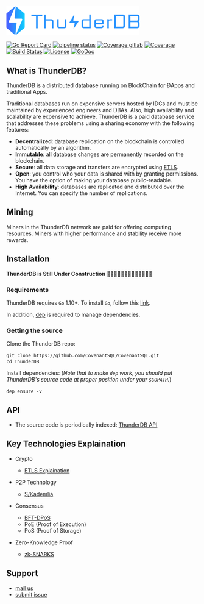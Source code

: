 <img src="logo/logo_blue.png" width=350>

[![Go Report Card](https://goreportcard.com/badge/github.com/CovenantSQL/CovenantSQL?style=flat-square)](https://goreportcard.com/report/github.com/CovenantSQL/CovenantSQL)
[![pipeline status](https://github.com/CovenantSQL/CovenantSQL/badges/develop/pipeline.svg)](https://github.com/CovenantSQL/CovenantSQL/commits/develop)
[![Coverage gitlab](https://github.com/CovenantSQL/CovenantSQL/badges/develop/coverage.svg)](https://github.com/CovenantSQL/CovenantSQL/commits/develop)
[![Coverage](https://codecov.io/gl/thunderdb/ThunderDB/branch/develop/graph/badge.svg)](https://codecov.io/gl/thunderdb/ThunderDB)
[![Build Status](https://travis-ci.org/thunderdb/ThunderDB.png?branch=develop)](https://travis-ci.org/thunderdb/ThunderDB)
[![License](https://img.shields.io/badge/License-Apache%202.0-blue.svg)](https://opensource.org/licenses/Apache-2.0)
[![GoDoc](https://img.shields.io/badge/godoc-reference-blue.svg)](https://godoc.org/github.com/CovenantSQL/CovenantSQL)

## What is ThunderDB?

ThunderDB is a distributed database running on BlockChain for ĐApps and traditional Apps. 

Traditional databases run on expensive servers hosted
by IDCs and must be maintained by experienced engineers and DBAs. Also, high availability and scalability are expensive to achieve. ThunderDB is a paid database service that addresses these problems using a sharing economy with the following features:

- **Decentralized**: database replication on the blockchain is controlled automatically by an algorithm.
- **Immutable**: all database changes are permanently recorded on the blockchain.
- **Secure**: all data storage and transfers are encrypted using [ETLS]((https://github.com/thunderdb/research/wiki/ETLS(Enhanced-Transport-Layer-Security))).
- **Open**: you control who your data is shared with by granting permissions. You have the option of making your database public-readable.
- **High Availability**: databases are replicated and distributed over the Internet. You can specify the number of replications.

## Mining

Miners in the ThunderDB network are paid for offering computing resources. Miners with higher performance and stability receive more rewards.

## Installation

**ThunderDB is Still Under Construction**
🚧🚧🚧🚧👷👷👷👷👷🚧🚧🚧🚧


### Requirements

ThunderDB requires `Go` 1.10+. To install `Go`, follow this [link](https://golang.org/doc/install). 

In addition, [dep](https://github.com/golang/dep) is required to manage dependencies. 

### Getting the source

Clone the ThunderDB repo:

```
git clone https://github.com/CovenantSQL/CovenantSQL.git
cd ThunderDB
```

Install dependencies:
(*Note that to make `dep` work, you should put ThunderDB's source code at proper position under your `$GOPATH`.*)

```
dep ensure -v
```

## API
- The source code is periodically indexed: [ThunderDB API](https://godoc.org/github.com/CovenantSQL/CovenantSQL)

## Key Technologies Explaination

- Crypto
  - [ETLS Explaination](https://github.com/thunderdb/research/wiki/ETLS(Enhanced-Transport-Layer-Security))

- P2P Technology
  - [S/Kademlia](https://github.com/thunderdb/research/wiki/Secure-Kademlia)

- Consensus
  - [BFT-DPoS](https://github.com/thunderdb/research/wiki/BFT-DPoS)
  - PoE (Proof of Execution)
  - PoS (Proof of Storage)

- Zero-Knowledge Proof
  - [zk-SNARKS](https://github.com/thunderdb/research/wiki/zk-SNARKS)


## Support

- [mail us](mailto:webmaster@thunderdb.io)
- [submit issue](https://github.com/CovenantSQL/CovenantSQL/issues/new)



